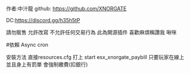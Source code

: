 作者:中汁龍
github:
https://github.com/XNORGATE

DC:https://discord.gg/h35h5tP

請勿販售 允許改寫 不允許任何交易行為
此為開源插件
喜歡麻煩稱讚我 啾咪

#依賴 Async cron

安裝方法 
直接resources.cfg 打上
start esx_xnorgate_paybill
只要玩家在線上 並且身上有罰單 會強制繳費(扣銀行)
